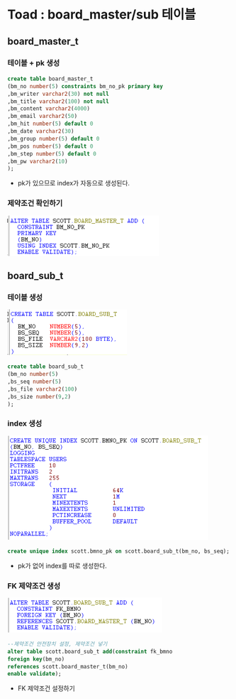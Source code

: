 # Toad : board\_master/sub 테이블

## board\_master\_t

### 테이블 + pk 생성

```sql
create table board_master_t
(bm_no number(5) constraints bm_no_pk primary key
,bm_writer varchar2(30) not null
,bm_title varchar2(100) not null
,bm_content varchar2(4000)
,bm_email varchar2(50)
,bm_hit number(5) default 0
,bm_date varchar2(30)
,bm_group number(5) default 0
,bm_pos number(5) default 0
,bm_step number(5) default 0
,bm_pw varchar2(10)
);
```

* pk가 있으므로 index가 자동으로 생성된다.

### 제약조건 확인하기

![](../../../.gitbook/assets/3%20%2852%29.png)

## board\_sub\_t

### 테이블 생성

![](../../../.gitbook/assets/22%20%286%29.png)

```sql
create table board_sub_t
(bm_no number(5)
,bs_seq number(5)
,bs_file varchar2(100)
,bs_size number(9,2)
);
```

### index 생성

![](../../../.gitbook/assets/23%20%281%29.png)

```sql
create unique index scott.bmno_pk on scott.board_sub_t(bm_no, bs_seq);
```

* pk가 없어 index를 따로 생성한다.

### FK 제약조건 생성

![](../../../.gitbook/assets/24%20%281%29.png)

```sql
--제약조건 안전장치 설정, 제약조건 넣기
alter table scott.board_sub_t add(constraint fk_bmno
foreign key(bm_no)
references scott.board_master_t(bm_no)
enable validate);
```

* FK 제약조건 설정하기

